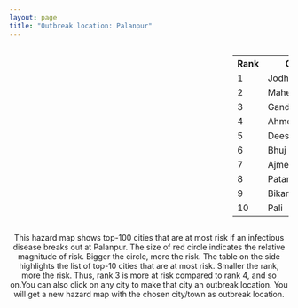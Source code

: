 ```yaml
---
layout: page
title: "Outbreak location: Palanpur"
---
```

<div style="width: 100%; overflow: auto;">
<div style="width: 75%; float: left;">
<div id="mapid">
<script src="https://buda-magenta.github.io/hazard_map/load_map.js"></script>

<script>
var marker_outbreak = L.marker([24.170979, 72.436638],{"autoPan": true}).addTo(map); marker_outbreak.bindTooltip("Palanpur").openTooltip();

var circle_1 = L.circle([26.296772, 73.035143], {"pane": "markerPane", "color": "red", "fill": true, "fillOpacity": 0.2, "fillRule": "evenodd", "lineCap": "round", "lineJoin": "round", "opacity": 1.0, "radius": 75101, "stroke": true, "weight": 3}).addTo(map);
circle_1.bindTooltip("Jodhpur<br>rank: 1<br>hazard index: 0.075101")
circle_1.bindPopup('<a href="https://buda-magenta.github.io/hazard_map/Jodhpur">Jodhpur</a>')

var circle_2 = L.circle([23.666667, 72.500000], {"pane": "markerPane", "color": "red", "fill": true, "fillOpacity": 0.2, "fillRule": "evenodd", "lineCap": "round", "lineJoin": "round", "opacity": 1.0, "radius": 68797, "stroke": true, "weight": 3}).addTo(map);
circle_2.bindTooltip("Mahesana<br>rank: 2<br>hazard index: 0.068798")
circle_2.bindPopup('<a href="https://buda-magenta.github.io/hazard_map/Mahesana">Mahesana</a>')

var circle_3 = L.circle([23.071874, 70.131715], {"pane": "markerPane", "color": "red", "fill": true, "fillOpacity": 0.2, "fillRule": "evenodd", "lineCap": "round", "lineJoin": "round", "opacity": 1.0, "radius": 62948, "stroke": true, "weight": 3}).addTo(map);
circle_3.bindTooltip("Gandhidham<br>rank: 3<br>hazard index: 0.062949")
circle_3.bindPopup('<a href="https://buda-magenta.github.io/hazard_map/Gandhidham">Gandhidham</a>')

var circle_4 = L.circle([23.021624, 72.579707], {"pane": "markerPane", "color": "red", "fill": true, "fillOpacity": 0.2, "fillRule": "evenodd", "lineCap": "round", "lineJoin": "round", "opacity": 1.0, "radius": 57706, "stroke": true, "weight": 3}).addTo(map);
circle_4.bindTooltip("Ahmedabad<br>rank: 4<br>hazard index: 0.057706")
circle_4.bindPopup('<a href="https://buda-magenta.github.io/hazard_map/Ahmedabad">Ahmedabad</a>')

var circle_5 = L.circle([24.268349, 72.204387], {"pane": "markerPane", "color": "red", "fill": true, "fillOpacity": 0.2, "fillRule": "evenodd", "lineCap": "round", "lineJoin": "round", "opacity": 1.0, "radius": 39462, "stroke": true, "weight": 3}).addTo(map);
circle_5.bindTooltip("Deesa<br>rank: 5<br>hazard index: 0.039463")
circle_5.bindPopup('<a href="https://buda-magenta.github.io/hazard_map/Deesa">Deesa</a>')

var circle_6 = L.circle([23.247245, 69.668339], {"pane": "markerPane", "color": "red", "fill": true, "fillOpacity": 0.2, "fillRule": "evenodd", "lineCap": "round", "lineJoin": "round", "opacity": 1.0, "radius": 16763, "stroke": true, "weight": 3}).addTo(map);
circle_6.bindTooltip("Bhuj<br>rank: 6<br>hazard index: 0.016763")
circle_6.bindPopup('<a href="https://buda-magenta.github.io/hazard_map/Bhuj">Bhuj</a>')

var circle_7 = L.circle([26.469100, 74.639000], {"pane": "markerPane", "color": "red", "fill": true, "fillOpacity": 0.2, "fillRule": "evenodd", "lineCap": "round", "lineJoin": "round", "opacity": 1.0, "radius": 12888, "stroke": true, "weight": 3}).addTo(map);
circle_7.bindTooltip("Ajmer<br>rank: 7<br>hazard index: 0.012889")
circle_7.bindPopup('<a href="https://buda-magenta.github.io/hazard_map/Ajmer">Ajmer</a>')

var circle_8 = L.circle([23.774057, 71.683735], {"pane": "markerPane", "color": "red", "fill": true, "fillOpacity": 0.2, "fillRule": "evenodd", "lineCap": "round", "lineJoin": "round", "opacity": 1.0, "radius": 11611, "stroke": true, "weight": 3}).addTo(map);
circle_8.bindTooltip("Patan<br>rank: 8<br>hazard index: 0.011612")
circle_8.bindPopup('<a href="https://buda-magenta.github.io/hazard_map/Patan">Patan</a>')

var circle_9 = L.circle([28.015929, 73.317137], {"pane": "markerPane", "color": "red", "fill": true, "fillOpacity": 0.2, "fillRule": "evenodd", "lineCap": "round", "lineJoin": "round", "opacity": 1.0, "radius": 6580, "stroke": true, "weight": 3}).addTo(map);
circle_9.bindTooltip("Bikaner<br>rank: 9<br>hazard index: 0.006580")
circle_9.bindPopup('<a href="https://buda-magenta.github.io/hazard_map/Bikaner">Bikaner</a>')

var circle_10 = L.circle([25.604091, 73.415609], {"pane": "markerPane", "color": "red", "fill": true, "fillOpacity": 0.2, "fillRule": "evenodd", "lineCap": "round", "lineJoin": "round", "opacity": 1.0, "radius": 4930, "stroke": true, "weight": 3}).addTo(map);
circle_10.bindTooltip("Pali<br>rank: 10<br>hazard index: 0.004930")
circle_10.bindPopup('<a href="https://buda-magenta.github.io/hazard_map/Pali">Pali</a>')

var circle_11 = L.circle([24.578721, 73.686257], {"pane": "markerPane", "color": "red", "fill": true, "fillOpacity": 0.2, "fillRule": "evenodd", "lineCap": "round", "lineJoin": "round", "opacity": 1.0, "radius": 3779, "stroke": true, "weight": 3}).addTo(map);
circle_11.bindTooltip("Udaipur<br>rank: 11<br>hazard index: 0.003779")
circle_11.bindPopup('<a href="https://buda-magenta.github.io/hazard_map/Udaipur">Udaipur</a>')

var circle_12 = L.circle([26.099214, 74.312704], {"pane": "markerPane", "color": "red", "fill": true, "fillOpacity": 0.2, "fillRule": "evenodd", "lineCap": "round", "lineJoin": "round", "opacity": 1.0, "radius": 3454, "stroke": true, "weight": 3}).addTo(map);
circle_12.bindTooltip("Beawar<br>rank: 12<br>hazard index: 0.003455")
circle_12.bindPopup('<a href="https://buda-magenta.github.io/hazard_map/Beawar">Beawar</a>')

var circle_13 = L.circle([26.915458, 75.818982], {"pane": "markerPane", "color": "red", "fill": true, "fillOpacity": 0.2, "fillRule": "evenodd", "lineCap": "round", "lineJoin": "round", "opacity": 1.0, "radius": 3255, "stroke": true, "weight": 3}).addTo(map);
circle_13.bindTooltip("Jaipur<br>rank: 13<br>hazard index: 0.003256")
circle_13.bindPopup('<a href="https://buda-magenta.github.io/hazard_map/Jaipur">Jaipur</a>')

var circle_14 = L.circle([28.651718, 77.221939], {"pane": "markerPane", "color": "red", "fill": true, "fillOpacity": 0.2, "fillRule": "evenodd", "lineCap": "round", "lineJoin": "round", "opacity": 1.0, "radius": 3069, "stroke": true, "weight": 3}).addTo(map);
circle_14.bindTooltip("Delhi<br>rank: 14<br>hazard index: 0.003070")
circle_14.bindPopup('<a href="https://buda-magenta.github.io/hazard_map/Delhi">Delhi</a>')

var circle_15 = L.circle([22.305199, 70.802833], {"pane": "markerPane", "color": "red", "fill": true, "fillOpacity": 0.2, "fillRule": "evenodd", "lineCap": "round", "lineJoin": "round", "opacity": 1.0, "radius": 3003, "stroke": true, "weight": 3}).addTo(map);
circle_15.bindTooltip("Rajkot<br>rank: 15<br>hazard index: 0.003004")
circle_15.bindPopup('<a href="https://buda-magenta.github.io/hazard_map/Rajkot">Rajkot</a>')

var circle_16 = L.circle([19.075990, 72.877393], {"pane": "markerPane", "color": "red", "fill": true, "fillOpacity": 0.2, "fillRule": "evenodd", "lineCap": "round", "lineJoin": "round", "opacity": 1.0, "radius": 2381, "stroke": true, "weight": 3}).addTo(map);
circle_16.bindTooltip("Mumbai<br>rank: 16<br>hazard index: 0.002382")
circle_16.bindPopup('<a href="https://buda-magenta.github.io/hazard_map/Mumbai">Mumbai</a>')

var circle_17 = L.circle([22.297314, 73.194257], {"pane": "markerPane", "color": "red", "fill": true, "fillOpacity": 0.2, "fillRule": "evenodd", "lineCap": "round", "lineJoin": "round", "opacity": 1.0, "radius": 2296, "stroke": true, "weight": 3}).addTo(map);
circle_17.bindTooltip("Vadodara<br>rank: 17<br>hazard index: 0.002297")
circle_17.bindPopup('<a href="https://buda-magenta.github.io/hazard_map/Vadodara">Vadodara</a>')

var circle_18 = L.circle([22.689507, 72.871520], {"pane": "markerPane", "color": "red", "fill": true, "fillOpacity": 0.2, "fillRule": "evenodd", "lineCap": "round", "lineJoin": "round", "opacity": 1.0, "radius": 1836, "stroke": true, "weight": 3}).addTo(map);
circle_18.bindTooltip("Nadiad<br>rank: 18<br>hazard index: 0.001837")
circle_18.bindPopup('<a href="https://buda-magenta.github.io/hazard_map/Nadiad">Nadiad</a>')

var circle_19 = L.circle([23.223288, 72.649227], {"pane": "markerPane", "color": "red", "fill": true, "fillOpacity": 0.2, "fillRule": "evenodd", "lineCap": "round", "lineJoin": "round", "opacity": 1.0, "radius": 1782, "stroke": true, "weight": 3}).addTo(map);
circle_19.bindTooltip("Gandhinagar<br>rank: 19<br>hazard index: 0.001783")
circle_19.bindPopup('<a href="https://buda-magenta.github.io/hazard_map/Gandhinagar">Gandhinagar</a>')

var circle_20 = L.circle([22.558499, 72.962563], {"pane": "markerPane", "color": "red", "fill": true, "fillOpacity": 0.2, "fillRule": "evenodd", "lineCap": "round", "lineJoin": "round", "opacity": 1.0, "radius": 1663, "stroke": true, "weight": 3}).addTo(map);
circle_20.bindTooltip("Anand<br>rank: 20<br>hazard index: 0.001663")
circle_20.bindPopup('<a href="https://buda-magenta.github.io/hazard_map/Anand">Anand</a>')

var circle_21 = L.circle([22.750000, 71.666667], {"pane": "markerPane", "color": "red", "fill": true, "fillOpacity": 0.2, "fillRule": "evenodd", "lineCap": "round", "lineJoin": "round", "opacity": 1.0, "radius": 1621, "stroke": true, "weight": 3}).addTo(map);
circle_21.bindTooltip("Surendranagar<br>rank: 21<br>hazard index: 0.001621")
circle_21.bindPopup('<a href="https://buda-magenta.github.io/hazard_map/Surendranagar">Surendranagar</a>')

var circle_22 = L.circle([22.473242, 70.055210], {"pane": "markerPane", "color": "red", "fill": true, "fillOpacity": 0.2, "fillRule": "evenodd", "lineCap": "round", "lineJoin": "round", "opacity": 1.0, "radius": 1235, "stroke": true, "weight": 3}).addTo(map);
circle_22.bindTooltip("Jamnagar<br>rank: 22<br>hazard index: 0.001235")
circle_22.bindPopup('<a href="https://buda-magenta.github.io/hazard_map/Jamnagar">Jamnagar</a>')

var circle_23 = L.circle([22.778500, 73.624516], {"pane": "markerPane", "color": "red", "fill": true, "fillOpacity": 0.2, "fillRule": "evenodd", "lineCap": "round", "lineJoin": "round", "opacity": 1.0, "radius": 1197, "stroke": true, "weight": 3}).addTo(map);
circle_23.bindTooltip("Godhra<br>rank: 23<br>hazard index: 0.001197")
circle_23.bindPopup('<a href="https://buda-magenta.github.io/hazard_map/Godhra">Godhra</a>')

var circle_24 = L.circle([21.170200, 72.831100], {"pane": "markerPane", "color": "red", "fill": true, "fillOpacity": 0.2, "fillRule": "evenodd", "lineCap": "round", "lineJoin": "round", "opacity": 1.0, "radius": 1138, "stroke": true, "weight": 3}).addTo(map);
circle_24.bindTooltip("Surat<br>rank: 24<br>hazard index: 0.001139")
circle_24.bindPopup('<a href="https://buda-magenta.github.io/hazard_map/Surat">Surat</a>')

var circle_25 = L.circle([21.517410, 70.464275], {"pane": "markerPane", "color": "red", "fill": true, "fillOpacity": 0.2, "fillRule": "evenodd", "lineCap": "round", "lineJoin": "round", "opacity": 1.0, "radius": 747, "stroke": true, "weight": 3}).addTo(map);
circle_25.bindTooltip("Junagadh<br>rank: 25<br>hazard index: 0.000747")
circle_25.bindPopup('<a href="https://buda-magenta.github.io/hazard_map/Junagadh">Junagadh</a>')

var circle_26 = L.circle([29.168807, 75.746110], {"pane": "markerPane", "color": "red", "fill": true, "fillOpacity": 0.2, "fillRule": "evenodd", "lineCap": "round", "lineJoin": "round", "opacity": 1.0, "radius": 697, "stroke": true, "weight": 3}).addTo(map);
circle_26.bindTooltip("Hisar<br>rank: 26<br>hazard index: 0.000697")
circle_26.bindPopup('<a href="https://buda-magenta.github.io/hazard_map/Hisar">Hisar</a>')

var circle_27 = L.circle([21.771884, 72.141645], {"pane": "markerPane", "color": "red", "fill": true, "fillOpacity": 0.2, "fillRule": "evenodd", "lineCap": "round", "lineJoin": "round", "opacity": 1.0, "radius": 614, "stroke": true, "weight": 3}).addTo(map);
circle_27.bindTooltip("Bhavnagar<br>rank: 27<br>hazard index: 0.000614")
circle_27.bindPopup('<a href="https://buda-magenta.github.io/hazard_map/Bhavnagar">Bhavnagar</a>')

var circle_28 = L.circle([22.720362, 75.868200], {"pane": "markerPane", "color": "red", "fill": true, "fillOpacity": 0.2, "fillRule": "evenodd", "lineCap": "round", "lineJoin": "round", "opacity": 1.0, "radius": 578, "stroke": true, "weight": 3}).addTo(map);
circle_28.bindTooltip("Indore<br>rank: 28<br>hazard index: 0.000579")
circle_28.bindPopup('<a href="https://buda-magenta.github.io/hazard_map/Indore">Indore</a>')

var circle_29 = L.circle([28.206144, 74.691907], {"pane": "markerPane", "color": "red", "fill": true, "fillOpacity": 0.2, "fillRule": "evenodd", "lineCap": "round", "lineJoin": "round", "opacity": 1.0, "radius": 556, "stroke": true, "weight": 3}).addTo(map);
circle_29.bindTooltip("Churu<br>rank: 29<br>hazard index: 0.000556")
circle_29.bindPopup('<a href="https://buda-magenta.github.io/hazard_map/Churu">Churu</a>')

var circle_30 = L.circle([30.179115, 75.047102], {"pane": "markerPane", "color": "red", "fill": true, "fillOpacity": 0.2, "fillRule": "evenodd", "lineCap": "round", "lineJoin": "round", "opacity": 1.0, "radius": 539, "stroke": true, "weight": 3}).addTo(map);
circle_30.bindTooltip("Bathinda<br>rank: 30<br>hazard index: 0.000539")
circle_30.bindPopup('<a href="https://buda-magenta.github.io/hazard_map/Bathinda">Bathinda</a>')

var circle_31 = L.circle([12.979120, 77.591300], {"pane": "markerPane", "color": "red", "fill": true, "fillOpacity": 0.2, "fillRule": "evenodd", "lineCap": "round", "lineJoin": "round", "opacity": 1.0, "radius": 469, "stroke": true, "weight": 3}).addTo(map);
circle_31.bindTooltip("Bangalore<br>rank: 31<br>hazard index: 0.000470")
circle_31.bindPopup('<a href="https://buda-magenta.github.io/hazard_map/Bangalore">Bangalore</a>')

var circle_32 = L.circle([27.701115, 74.464936], {"pane": "markerPane", "color": "red", "fill": true, "fillOpacity": 0.2, "fillRule": "evenodd", "lineCap": "round", "lineJoin": "round", "opacity": 1.0, "radius": 458, "stroke": true, "weight": 3}).addTo(map);
circle_32.bindTooltip("Sujangarh<br>rank: 32<br>hazard index: 0.000459")
circle_32.bindPopup('<a href="https://buda-magenta.github.io/hazard_map/Sujangarh">Sujangarh</a>')

var circle_33 = L.circle([27.060786, 74.176675], {"pane": "markerPane", "color": "red", "fill": true, "fillOpacity": 0.2, "fillRule": "evenodd", "lineCap": "round", "lineJoin": "round", "opacity": 1.0, "radius": 455, "stroke": true, "weight": 3}).addTo(map);
circle_33.bindTooltip("Nagaur<br>rank: 33<br>hazard index: 0.000456")
circle_33.bindPopup('<a href="https://buda-magenta.github.io/hazard_map/Nagaur">Nagaur</a>')

var circle_34 = L.circle([31.292011, 75.568058], {"pane": "markerPane", "color": "red", "fill": true, "fillOpacity": 0.2, "fillRule": "evenodd", "lineCap": "round", "lineJoin": "round", "opacity": 1.0, "radius": 437, "stroke": true, "weight": 3}).addTo(map);
circle_34.bindTooltip("Jalandhar<br>rank: 34<br>hazard index: 0.000437")
circle_34.bindPopup('<a href="https://buda-magenta.github.io/hazard_map/Jalandhar">Jalandhar</a>')

var circle_35 = L.circle([25.488773, 74.699613], {"pane": "markerPane", "color": "red", "fill": true, "fillOpacity": 0.2, "fillRule": "evenodd", "lineCap": "round", "lineJoin": "round", "opacity": 1.0, "radius": 431, "stroke": true, "weight": 3}).addTo(map);
circle_35.bindTooltip("Bhilwara<br>rank: 35<br>hazard index: 0.000432")
circle_35.bindPopup('<a href="https://buda-magenta.github.io/hazard_map/Bhilwara">Bhilwara</a>')

var circle_36 = L.circle([22.610318, 73.461706], {"pane": "markerPane", "color": "red", "fill": true, "fillOpacity": 0.2, "fillRule": "evenodd", "lineCap": "round", "lineJoin": "round", "opacity": 1.0, "radius": 375, "stroke": true, "weight": 3}).addTo(map);
circle_36.bindTooltip("Kalol<br>rank: 36<br>hazard index: 0.000375")
circle_36.bindPopup('<a href="https://buda-magenta.github.io/hazard_map/Kalol">Kalol</a>')

var circle_37 = L.circle([28.195647, 76.616518], {"pane": "markerPane", "color": "red", "fill": true, "fillOpacity": 0.2, "fillRule": "evenodd", "lineCap": "round", "lineJoin": "round", "opacity": 1.0, "radius": 350, "stroke": true, "weight": 3}).addTo(map);
circle_37.bindTooltip("Rewari<br>rank: 37<br>hazard index: 0.000351")
circle_37.bindPopup('<a href="https://buda-magenta.github.io/hazard_map/Rewari">Rewari</a>')

var circle_38 = L.circle([26.460914, 80.321759], {"pane": "markerPane", "color": "red", "fill": true, "fillOpacity": 0.2, "fillRule": "evenodd", "lineCap": "round", "lineJoin": "round", "opacity": 1.0, "radius": 321, "stroke": true, "weight": 3}).addTo(map);
circle_38.bindTooltip("Kanpur<br>rank: 38<br>hazard index: 0.000321")
circle_38.bindPopup('<a href="https://buda-magenta.github.io/hazard_map/Kanpur">Kanpur</a>')

var circle_39 = L.circle([21.640900, 69.611000], {"pane": "markerPane", "color": "red", "fill": true, "fillOpacity": 0.2, "fillRule": "evenodd", "lineCap": "round", "lineJoin": "round", "opacity": 1.0, "radius": 319, "stroke": true, "weight": 3}).addTo(map);
circle_39.bindTooltip("Porbandar<br>rank: 39<br>hazard index: 0.000320")
circle_39.bindPopup('<a href="https://buda-magenta.github.io/hazard_map/Porbandar">Porbandar</a>')

var circle_40 = L.circle([23.258486, 77.401989], {"pane": "markerPane", "color": "red", "fill": true, "fillOpacity": 0.2, "fillRule": "evenodd", "lineCap": "round", "lineJoin": "round", "opacity": 1.0, "radius": 295, "stroke": true, "weight": 3}).addTo(map);
circle_40.bindTooltip("Bhopal<br>rank: 40<br>hazard index: 0.000296")
circle_40.bindPopup('<a href="https://buda-magenta.github.io/hazard_map/Bhopal">Bhopal</a>')

var circle_41 = L.circle([29.367200, 74.298364], {"pane": "markerPane", "color": "red", "fill": true, "fillOpacity": 0.2, "fillRule": "evenodd", "lineCap": "round", "lineJoin": "round", "opacity": 1.0, "radius": 293, "stroke": true, "weight": 3}).addTo(map);
circle_41.bindTooltip("Hanumangarh<br>rank: 41<br>hazard index: 0.000293")
circle_41.bindPopup('<a href="https://buda-magenta.github.io/hazard_map/Hanumangarh">Hanumangarh</a>')

var circle_42 = L.circle([18.521428, 73.854454], {"pane": "markerPane", "color": "red", "fill": true, "fillOpacity": 0.2, "fillRule": "evenodd", "lineCap": "round", "lineJoin": "round", "opacity": 1.0, "radius": 289, "stroke": true, "weight": 3}).addTo(map);
circle_42.bindTooltip("Pune<br>rank: 42<br>hazard index: 0.000289")
circle_42.bindPopup('<a href="https://buda-magenta.github.io/hazard_map/Pune">Pune</a>')

var circle_43 = L.circle([30.733442, 76.779714], {"pane": "markerPane", "color": "red", "fill": true, "fillOpacity": 0.2, "fillRule": "evenodd", "lineCap": "round", "lineJoin": "round", "opacity": 1.0, "radius": 283, "stroke": true, "weight": 3}).addTo(map);
circle_43.bindTooltip("Chandigarh<br>rank: 43<br>hazard index: 0.000283")
circle_43.bindPopup('<a href="https://buda-magenta.github.io/hazard_map/Chandigarh">Chandigarh</a>')

var circle_44 = L.circle([17.388786, 78.461065], {"pane": "markerPane", "color": "red", "fill": true, "fillOpacity": 0.2, "fillRule": "evenodd", "lineCap": "round", "lineJoin": "round", "opacity": 1.0, "radius": 269, "stroke": true, "weight": 3}).addTo(map);
circle_44.bindTooltip("Hyderabad<br>rank: 44<br>hazard index: 0.000269")
circle_44.bindPopup('<a href="https://buda-magenta.github.io/hazard_map/Hyderabad">Hyderabad</a>')

var circle_45 = L.circle([22.541418, 88.357691], {"pane": "markerPane", "color": "red", "fill": true, "fillOpacity": 0.2, "fillRule": "evenodd", "lineCap": "round", "lineJoin": "round", "opacity": 1.0, "radius": 264, "stroke": true, "weight": 3}).addTo(map);
circle_45.bindTooltip("Kolkata<br>rank: 45<br>hazard index: 0.000265")
circle_45.bindPopup('<a href="https://buda-magenta.github.io/hazard_map/Kolkata">Kolkata</a>')

var circle_46 = L.circle([13.083694, 80.270186], {"pane": "markerPane", "color": "red", "fill": true, "fillOpacity": 0.2, "fillRule": "evenodd", "lineCap": "round", "lineJoin": "round", "opacity": 1.0, "radius": 262, "stroke": true, "weight": 3}).addTo(map);
circle_46.bindTooltip("Chennai<br>rank: 46<br>hazard index: 0.000262")
circle_46.bindPopup('<a href="https://buda-magenta.github.io/hazard_map/Chennai">Chennai</a>')

var circle_47 = L.circle([32.718561, 74.858092], {"pane": "markerPane", "color": "red", "fill": true, "fillOpacity": 0.2, "fillRule": "evenodd", "lineCap": "round", "lineJoin": "round", "opacity": 1.0, "radius": 255, "stroke": true, "weight": 3}).addTo(map);
circle_47.bindTooltip("Jammu<br>rank: 47<br>hazard index: 0.000255")
circle_47.bindPopup('<a href="https://buda-magenta.github.io/hazard_map/Jammu">Jammu</a>')

var circle_48 = L.circle([25.196826, 76.000893], {"pane": "markerPane", "color": "red", "fill": true, "fillOpacity": 0.2, "fillRule": "evenodd", "lineCap": "round", "lineJoin": "round", "opacity": 1.0, "radius": 253, "stroke": true, "weight": 3}).addTo(map);
circle_48.bindTooltip("Kota<br>rank: 48<br>hazard index: 0.000254")
circle_48.bindPopup('<a href="https://buda-magenta.github.io/hazard_map/Kota">Kota</a>')

var circle_49 = L.circle([31.634308, 74.873679], {"pane": "markerPane", "color": "red", "fill": true, "fillOpacity": 0.2, "fillRule": "evenodd", "lineCap": "round", "lineJoin": "round", "opacity": 1.0, "radius": 220, "stroke": true, "weight": 3}).addTo(map);
circle_49.bindTooltip("Amritsar<br>rank: 49<br>hazard index: 0.000220")
circle_49.bindPopup('<a href="https://buda-magenta.github.io/hazard_map/Amritsar">Amritsar</a>')

var circle_50 = L.circle([27.175255, 78.009816], {"pane": "markerPane", "color": "red", "fill": true, "fillOpacity": 0.2, "fillRule": "evenodd", "lineCap": "round", "lineJoin": "round", "opacity": 1.0, "radius": 214, "stroke": true, "weight": 3}).addTo(map);
circle_50.bindTooltip("Agra<br>rank: 50<br>hazard index: 0.000215")
circle_50.bindPopup('<a href="https://buda-magenta.github.io/hazard_map/Agra">Agra</a>')

var circle_51 = L.circle([22.910184, 69.899418], {"pane": "markerPane", "color": "red", "fill": true, "fillOpacity": 0.2, "fillRule": "evenodd", "lineCap": "round", "lineJoin": "round", "opacity": 1.0, "radius": 204, "stroke": true, "weight": 3}).addTo(map);
circle_51.bindTooltip("Bhadreshwar<br>rank: 51<br>hazard index: 0.000204")
circle_51.bindPopup('<a href="https://buda-magenta.github.io/hazard_map/Bhadreshwar">Bhadreshwar</a>')

var circle_52 = L.circle([26.838100, 80.934600], {"pane": "markerPane", "color": "red", "fill": true, "fillOpacity": 0.2, "fillRule": "evenodd", "lineCap": "round", "lineJoin": "round", "opacity": 1.0, "radius": 197, "stroke": true, "weight": 3}).addTo(map);
circle_52.bindTooltip("Lucknow<br>rank: 52<br>hazard index: 0.000197")
circle_52.bindPopup('<a href="https://buda-magenta.github.io/hazard_map/Lucknow">Lucknow</a>')

var circle_53 = L.circle([21.764059, 70.616660], {"pane": "markerPane", "color": "red", "fill": true, "fillOpacity": 0.2, "fillRule": "evenodd", "lineCap": "round", "lineJoin": "round", "opacity": 1.0, "radius": 187, "stroke": true, "weight": 3}).addTo(map);
circle_53.bindTooltip("Jetpur Navagadh<br>rank: 53<br>hazard index: 0.000187")
circle_53.bindPopup('<a href="https://buda-magenta.github.io/hazard_map/Jetpur_Navagadh">Jetpur Navagadh</a>')

var circle_54 = L.circle([28.428262, 77.002700], {"pane": "markerPane", "color": "red", "fill": true, "fillOpacity": 0.2, "fillRule": "evenodd", "lineCap": "round", "lineJoin": "round", "opacity": 1.0, "radius": 185, "stroke": true, "weight": 3}).addTo(map);
circle_54.bindTooltip("Gurgaon<br>rank: 54<br>hazard index: 0.000185")
circle_54.bindPopup('<a href="https://buda-magenta.github.io/hazard_map/Gurgaon">Gurgaon</a>')

var circle_55 = L.circle([26.588559, 74.861097], {"pane": "markerPane", "color": "red", "fill": true, "fillOpacity": 0.2, "fillRule": "evenodd", "lineCap": "round", "lineJoin": "round", "opacity": 1.0, "radius": 182, "stroke": true, "weight": 3}).addTo(map);
circle_55.bindTooltip("Kishangarh<br>rank: 55<br>hazard index: 0.000183")
circle_55.bindPopup('<a href="https://buda-magenta.github.io/hazard_map/Kishangarh">Kishangarh</a>')

var circle_56 = L.circle([22.168600, 71.668500], {"pane": "markerPane", "color": "red", "fill": true, "fillOpacity": 0.2, "fillRule": "evenodd", "lineCap": "round", "lineJoin": "round", "opacity": 1.0, "radius": 179, "stroke": true, "weight": 3}).addTo(map);
circle_56.bindTooltip("Botad<br>rank: 56<br>hazard index: 0.000179")
circle_56.bindPopup('<a href="https://buda-magenta.github.io/hazard_map/Botad">Botad</a>')

var circle_57 = L.circle([21.972182, 70.795524], {"pane": "markerPane", "color": "red", "fill": true, "fillOpacity": 0.2, "fillRule": "evenodd", "lineCap": "round", "lineJoin": "round", "opacity": 1.0, "radius": 176, "stroke": true, "weight": 3}).addTo(map);
circle_57.bindTooltip("Gondal<br>rank: 57<br>hazard index: 0.000177")
circle_57.bindPopup('<a href="https://buda-magenta.github.io/hazard_map/Gondal">Gondal</a>')

var circle_58 = L.circle([21.750000, 73.000000], {"pane": "markerPane", "color": "red", "fill": true, "fillOpacity": 0.2, "fillRule": "evenodd", "lineCap": "round", "lineJoin": "round", "opacity": 1.0, "radius": 175, "stroke": true, "weight": 3}).addTo(map);
circle_58.bindTooltip("Bharuch<br>rank: 58<br>hazard index: 0.000176")
circle_58.bindPopup('<a href="https://buda-magenta.github.io/hazard_map/Bharuch">Bharuch</a>')

var circle_59 = L.circle([24.500000, 74.500000], {"pane": "markerPane", "color": "red", "fill": true, "fillOpacity": 0.2, "fillRule": "evenodd", "lineCap": "round", "lineJoin": "round", "opacity": 1.0, "radius": 168, "stroke": true, "weight": 3}).addTo(map);
circle_59.bindTooltip("Chittaurgarh<br>rank: 59<br>hazard index: 0.000169")
circle_59.bindPopup('<a href="https://buda-magenta.github.io/hazard_map/Chittaurgarh">Chittaurgarh</a>')

var circle_60 = L.circle([15.398403, 73.812918], {"pane": "markerPane", "color": "red", "fill": true, "fillOpacity": 0.2, "fillRule": "evenodd", "lineCap": "round", "lineJoin": "round", "opacity": 1.0, "radius": 143, "stroke": true, "weight": 3}).addTo(map);
circle_60.bindTooltip("Vasco Da Gama<br>rank: 60<br>hazard index: 0.000144")
circle_60.bindPopup('<a href="https://buda-magenta.github.io/hazard_map/Vasco_Da_Gama">Vasco Da Gama</a>')

var circle_61 = L.circle([19.194329, 72.970178], {"pane": "markerPane", "color": "red", "fill": true, "fillOpacity": 0.2, "fillRule": "evenodd", "lineCap": "round", "lineJoin": "round", "opacity": 1.0, "radius": 133, "stroke": true, "weight": 3}).addTo(map);
circle_61.bindTooltip("Thane<br>rank: 61<br>hazard index: 0.000133")
circle_61.bindPopup('<a href="https://buda-magenta.github.io/hazard_map/Thane">Thane</a>')

var circle_62 = L.circle([20.905700, 70.378100], {"pane": "markerPane", "color": "red", "fill": true, "fillOpacity": 0.2, "fillRule": "evenodd", "lineCap": "round", "lineJoin": "round", "opacity": 1.0, "radius": 122, "stroke": true, "weight": 3}).addTo(map);
circle_62.bindTooltip("Veraval<br>rank: 62<br>hazard index: 0.000122")
circle_62.bindPopup('<a href="https://buda-magenta.github.io/hazard_map/Veraval">Veraval</a>')

var circle_63 = L.circle([30.209087, 76.339872], {"pane": "markerPane", "color": "red", "fill": true, "fillOpacity": 0.2, "fillRule": "evenodd", "lineCap": "round", "lineJoin": "round", "opacity": 1.0, "radius": 119, "stroke": true, "weight": 3}).addTo(map);
circle_63.bindTooltip("Patiala<br>rank: 63<br>hazard index: 0.000119")
circle_63.bindPopup('<a href="https://buda-magenta.github.io/hazard_map/Patiala">Patiala</a>')

var circle_64 = L.circle([21.149813, 79.082056], {"pane": "markerPane", "color": "red", "fill": true, "fillOpacity": 0.2, "fillRule": "evenodd", "lineCap": "round", "lineJoin": "round", "opacity": 1.0, "radius": 98, "stroke": true, "weight": 3}).addTo(map);
circle_64.bindTooltip("Nagpur<br>rank: 64<br>hazard index: 0.000099")
circle_64.bindPopup('<a href="https://buda-magenta.github.io/hazard_map/Nagpur">Nagpur</a>')

var circle_65 = L.circle([23.493079, 74.348402], {"pane": "markerPane", "color": "red", "fill": true, "fillOpacity": 0.2, "fillRule": "evenodd", "lineCap": "round", "lineJoin": "round", "opacity": 1.0, "radius": 91, "stroke": true, "weight": 3}).addTo(map);
circle_65.bindTooltip("Banswara<br>rank: 65<br>hazard index: 0.000092")
circle_65.bindPopup('<a href="https://buda-magenta.github.io/hazard_map/Banswara">Banswara</a>')

var circle_66 = L.circle([30.145054, 74.195660], {"pane": "markerPane", "color": "red", "fill": true, "fillOpacity": 0.2, "fillRule": "evenodd", "lineCap": "round", "lineJoin": "round", "opacity": 1.0, "radius": 89, "stroke": true, "weight": 3}).addTo(map);
circle_66.bindTooltip("Abohar<br>rank: 66<br>hazard index: 0.000089")
circle_66.bindPopup('<a href="https://buda-magenta.github.io/hazard_map/Abohar">Abohar</a>')

var circle_67 = L.circle([19.439885, 72.880383], {"pane": "markerPane", "color": "red", "fill": true, "fillOpacity": 0.2, "fillRule": "evenodd", "lineCap": "round", "lineJoin": "round", "opacity": 1.0, "radius": 88, "stroke": true, "weight": 3}).addTo(map);
circle_67.bindTooltip("Vasai<br>rank: 67<br>hazard index: 0.000088")
circle_67.bindPopup('<a href="https://buda-magenta.github.io/hazard_map/Vasai">Vasai</a>')

var circle_68 = L.circle([25.335649, 83.007629], {"pane": "markerPane", "color": "red", "fill": true, "fillOpacity": 0.2, "fillRule": "evenodd", "lineCap": "round", "lineJoin": "round", "opacity": 1.0, "radius": 84, "stroke": true, "weight": 3}).addTo(map);
circle_68.bindTooltip("Varanasi<br>rank: 68<br>hazard index: 0.000084")
circle_68.bindPopup('<a href="https://buda-magenta.github.io/hazard_map/Varanasi">Varanasi</a>')

var circle_69 = L.circle([25.531031, 78.652689], {"pane": "markerPane", "color": "red", "fill": true, "fillOpacity": 0.2, "fillRule": "evenodd", "lineCap": "round", "lineJoin": "round", "opacity": 1.0, "radius": 81, "stroke": true, "weight": 3}).addTo(map);
circle_69.bindTooltip("Jhansi<br>rank: 69<br>hazard index: 0.000081")
circle_69.bindPopup('<a href="https://buda-magenta.github.io/hazard_map/Jhansi">Jhansi</a>')

var circle_70 = L.circle([27.662826, 75.027926], {"pane": "markerPane", "color": "red", "fill": true, "fillOpacity": 0.2, "fillRule": "evenodd", "lineCap": "round", "lineJoin": "round", "opacity": 1.0, "radius": 75, "stroke": true, "weight": 3}).addTo(map);
circle_70.bindTooltip("Sikar<br>rank: 70<br>hazard index: 0.000075")
circle_70.bindPopup('<a href="https://buda-magenta.github.io/hazard_map/Sikar">Sikar</a>')

var circle_71 = L.circle([23.480592, 74.917790], {"pane": "markerPane", "color": "red", "fill": true, "fillOpacity": 0.2, "fillRule": "evenodd", "lineCap": "round", "lineJoin": "round", "opacity": 1.0, "radius": 73, "stroke": true, "weight": 3}).addTo(map);
circle_71.bindTooltip("Ratlam<br>rank: 71<br>hazard index: 0.000074")
circle_71.bindPopup('<a href="https://buda-magenta.github.io/hazard_map/Ratlam">Ratlam</a>')

var circle_72 = L.circle([24.265131, 75.387182], {"pane": "markerPane", "color": "red", "fill": true, "fillOpacity": 0.2, "fillRule": "evenodd", "lineCap": "round", "lineJoin": "round", "opacity": 1.0, "radius": 68, "stroke": true, "weight": 3}).addTo(map);
circle_72.bindTooltip("Mandsaur<br>rank: 72<br>hazard index: 0.000068")
circle_72.bindPopup('<a href="https://buda-magenta.github.io/hazard_map/Mandsaur">Mandsaur</a>')

var circle_73 = L.circle([24.462465, 74.850114], {"pane": "markerPane", "color": "red", "fill": true, "fillOpacity": 0.2, "fillRule": "evenodd", "lineCap": "round", "lineJoin": "round", "opacity": 1.0, "radius": 67, "stroke": true, "weight": 3}).addTo(map);
circle_73.bindTooltip("Nimach<br>rank: 73<br>hazard index: 0.000068")
circle_73.bindPopup('<a href="https://buda-magenta.github.io/hazard_map/Nimach">Nimach</a>')

var circle_74 = L.circle([9.931308, 76.267414], {"pane": "markerPane", "color": "red", "fill": true, "fillOpacity": 0.2, "fillRule": "evenodd", "lineCap": "round", "lineJoin": "round", "opacity": 1.0, "radius": 67, "stroke": true, "weight": 3}).addTo(map);
circle_74.bindTooltip("Kochi<br>rank: 74<br>hazard index: 0.000067")
circle_74.bindPopup('<a href="https://buda-magenta.github.io/hazard_map/Kochi">Kochi</a>')

var circle_75 = L.circle([30.909016, 75.851601], {"pane": "markerPane", "color": "red", "fill": true, "fillOpacity": 0.2, "fillRule": "evenodd", "lineCap": "round", "lineJoin": "round", "opacity": 1.0, "radius": 62, "stroke": true, "weight": 3}).addTo(map);
circle_75.bindTooltip("Ludhiana<br>rank: 75<br>hazard index: 0.000063")
circle_75.bindPopup('<a href="https://buda-magenta.github.io/hazard_map/Ludhiana">Ludhiana</a>')

var circle_76 = L.circle([26.203725, 78.157363], {"pane": "markerPane", "color": "red", "fill": true, "fillOpacity": 0.2, "fillRule": "evenodd", "lineCap": "round", "lineJoin": "round", "opacity": 1.0, "radius": 58, "stroke": true, "weight": 3}).addTo(map);
circle_76.bindTooltip("Gwalior<br>rank: 76<br>hazard index: 0.000058")
circle_76.bindPopup('<a href="https://buda-magenta.github.io/hazard_map/Gwalior">Gwalior</a>')

var circle_77 = L.circle([25.438130, 81.833800], {"pane": "markerPane", "color": "red", "fill": true, "fillOpacity": 0.2, "fillRule": "evenodd", "lineCap": "round", "lineJoin": "round", "opacity": 1.0, "radius": 57, "stroke": true, "weight": 3}).addTo(map);
circle_77.bindTooltip("Allahabad<br>rank: 77<br>hazard index: 0.000057")
circle_77.bindPopup('<a href="https://buda-magenta.github.io/hazard_map/Allahabad">Allahabad</a>')

var circle_78 = L.circle([23.174597, 75.785142], {"pane": "markerPane", "color": "red", "fill": true, "fillOpacity": 0.2, "fillRule": "evenodd", "lineCap": "round", "lineJoin": "round", "opacity": 1.0, "radius": 55, "stroke": true, "weight": 3}).addTo(map);
circle_78.bindTooltip("Ujjain<br>rank: 78<br>hazard index: 0.000056")
circle_78.bindPopup('<a href="https://buda-magenta.github.io/hazard_map/Ujjain">Ujjain</a>')

var circle_79 = L.circle([32.301710, 75.658642], {"pane": "markerPane", "color": "red", "fill": true, "fillOpacity": 0.2, "fillRule": "evenodd", "lineCap": "round", "lineJoin": "round", "opacity": 1.0, "radius": 54, "stroke": true, "weight": 3}).addTo(map);
circle_79.bindTooltip("Pathankot<br>rank: 79<br>hazard index: 0.000055")
circle_79.bindPopup('<a href="https://buda-magenta.github.io/hazard_map/Pathankot">Pathankot</a>')

var circle_80 = L.circle([30.885100, 74.660141], {"pane": "markerPane", "color": "red", "fill": true, "fillOpacity": 0.2, "fillRule": "evenodd", "lineCap": "round", "lineJoin": "round", "opacity": 1.0, "radius": 51, "stroke": true, "weight": 3}).addTo(map);
circle_80.bindTooltip("Firozpur<br>rank: 80<br>hazard index: 0.000052")
circle_80.bindPopup('<a href="https://buda-magenta.github.io/hazard_map/Firozpur">Firozpur</a>')

var circle_81 = L.circle([23.160894, 79.949770], {"pane": "markerPane", "color": "red", "fill": true, "fillOpacity": 0.2, "fillRule": "evenodd", "lineCap": "round", "lineJoin": "round", "opacity": 1.0, "radius": 49, "stroke": true, "weight": 3}).addTo(map);
circle_81.bindTooltip("Jabalpur<br>rank: 81<br>hazard index: 0.000050")
circle_81.bindPopup('<a href="https://buda-magenta.github.io/hazard_map/Jabalpur">Jabalpur</a>')

var circle_82 = L.circle([27.639077, 76.614452], {"pane": "markerPane", "color": "red", "fill": true, "fillOpacity": 0.2, "fillRule": "evenodd", "lineCap": "round", "lineJoin": "round", "opacity": 1.0, "radius": 48, "stroke": true, "weight": 3}).addTo(map);
circle_82.bindTooltip("Alwar<br>rank: 82<br>hazard index: 0.000049")
circle_82.bindPopup('<a href="https://buda-magenta.github.io/hazard_map/Alwar">Alwar</a>')

var circle_83 = L.circle([31.608574, 75.846442], {"pane": "markerPane", "color": "red", "fill": true, "fillOpacity": 0.2, "fillRule": "evenodd", "lineCap": "round", "lineJoin": "round", "opacity": 1.0, "radius": 42, "stroke": true, "weight": 3}).addTo(map);
circle_83.bindTooltip("Hoshiarpur<br>rank: 83<br>hazard index: 0.000043")
circle_83.bindPopup('<a href="https://buda-magenta.github.io/hazard_map/Hoshiarpur">Hoshiarpur</a>')

var circle_84 = L.circle([28.863842, 78.805778], {"pane": "markerPane", "color": "red", "fill": true, "fillOpacity": 0.2, "fillRule": "evenodd", "lineCap": "round", "lineJoin": "round", "opacity": 1.0, "radius": 41, "stroke": true, "weight": 3}).addTo(map);
circle_84.bindTooltip("Moradabad<br>rank: 84<br>hazard index: 0.000042")
circle_84.bindPopup('<a href="https://buda-magenta.github.io/hazard_map/Moradabad">Moradabad</a>')

var circle_85 = L.circle([21.237947, 81.633683], {"pane": "markerPane", "color": "red", "fill": true, "fillOpacity": 0.2, "fillRule": "evenodd", "lineCap": "round", "lineJoin": "round", "opacity": 1.0, "radius": 40, "stroke": true, "weight": 3}).addTo(map);
circle_85.bindTooltip("Raipur<br>rank: 85<br>hazard index: 0.000041")
circle_85.bindPopup('<a href="https://buda-magenta.github.io/hazard_map/Raipur">Raipur</a>')

var circle_86 = L.circle([25.609324, 85.123525], {"pane": "markerPane", "color": "red", "fill": true, "fillOpacity": 0.2, "fillRule": "evenodd", "lineCap": "round", "lineJoin": "round", "opacity": 1.0, "radius": 40, "stroke": true, "weight": 3}).addTo(map);
circle_86.bindTooltip("Patna<br>rank: 86<br>hazard index: 0.000040")
circle_86.bindPopup('<a href="https://buda-magenta.github.io/hazard_map/Patna">Patna</a>')

var circle_87 = L.circle([27.265212, 77.369126], {"pane": "markerPane", "color": "red", "fill": true, "fillOpacity": 0.2, "fillRule": "evenodd", "lineCap": "round", "lineJoin": "round", "opacity": 1.0, "radius": 39, "stroke": true, "weight": 3}).addTo(map);
circle_87.bindTooltip("Bharatpur<br>rank: 87<br>hazard index: 0.000040")
circle_87.bindPopup('<a href="https://buda-magenta.github.io/hazard_map/Bharatpur">Bharatpur</a>')

var circle_88 = L.circle([28.402979, 77.310384], {"pane": "markerPane", "color": "red", "fill": true, "fillOpacity": 0.2, "fillRule": "evenodd", "lineCap": "round", "lineJoin": "round", "opacity": 1.0, "radius": 39, "stroke": true, "weight": 3}).addTo(map);
circle_88.bindTooltip("Faridabad<br>rank: 88<br>hazard index: 0.000040")
circle_88.bindPopup('<a href="https://buda-magenta.github.io/hazard_map/Faridabad">Faridabad</a>')

var circle_89 = L.circle([28.457876, 79.405571], {"pane": "markerPane", "color": "red", "fill": true, "fillOpacity": 0.2, "fillRule": "evenodd", "lineCap": "round", "lineJoin": "round", "opacity": 1.0, "radius": 39, "stroke": true, "weight": 3}).addTo(map);
circle_89.bindTooltip("Bareilly<br>rank: 89<br>hazard index: 0.000039")
circle_89.bindPopup('<a href="https://buda-magenta.github.io/hazard_map/Bareilly">Bareilly</a>')

var circle_90 = L.circle([26.122147, 75.663754], {"pane": "markerPane", "color": "red", "fill": true, "fillOpacity": 0.2, "fillRule": "evenodd", "lineCap": "round", "lineJoin": "round", "opacity": 1.0, "radius": 38, "stroke": true, "weight": 3}).addTo(map);
circle_90.bindTooltip("Tonk<br>rank: 90<br>hazard index: 0.000039")
circle_90.bindPopup('<a href="https://buda-magenta.github.io/hazard_map/Tonk">Tonk</a>')

var circle_91 = L.circle([23.795281, 86.430964], {"pane": "markerPane", "color": "red", "fill": true, "fillOpacity": 0.2, "fillRule": "evenodd", "lineCap": "round", "lineJoin": "round", "opacity": 1.0, "radius": 37, "stroke": true, "weight": 3}).addTo(map);
circle_91.bindTooltip("Dhanbad<br>rank: 91<br>hazard index: 0.000038")
circle_91.bindPopup('<a href="https://buda-magenta.github.io/hazard_map/Dhanbad">Dhanbad</a>')

var circle_92 = L.circle([25.264902, 82.985787], {"pane": "markerPane", "color": "red", "fill": true, "fillOpacity": 0.2, "fillRule": "evenodd", "lineCap": "round", "lineJoin": "round", "opacity": 1.0, "radius": 36, "stroke": true, "weight": 3}).addTo(map);
circle_92.bindTooltip("Morvi<br>rank: 92<br>hazard index: 0.000037")
circle_92.bindPopup('<a href="https://buda-magenta.github.io/hazard_map/Morvi">Morvi</a>')

var circle_93 = L.circle([17.723128, 83.301284], {"pane": "markerPane", "color": "red", "fill": true, "fillOpacity": 0.2, "fillRule": "evenodd", "lineCap": "round", "lineJoin": "round", "opacity": 1.0, "radius": 36, "stroke": true, "weight": 3}).addTo(map);
circle_93.bindTooltip("Visakhapatnam<br>rank: 93<br>hazard index: 0.000036")
circle_93.bindPopup('<a href="https://buda-magenta.github.io/hazard_map/Visakhapatnam">Visakhapatnam</a>')

var circle_94 = L.circle([31.385241, 75.305523], {"pane": "markerPane", "color": "red", "fill": true, "fillOpacity": 0.2, "fillRule": "evenodd", "lineCap": "round", "lineJoin": "round", "opacity": 1.0, "radius": 36, "stroke": true, "weight": 3}).addTo(map);
circle_94.bindTooltip("Kapurthala<br>rank: 94<br>hazard index: 0.000036")
circle_94.bindPopup('<a href="https://buda-magenta.github.io/hazard_map/Kapurthala">Kapurthala</a>')

var circle_95 = L.circle([30.370469, 75.504017], {"pane": "markerPane", "color": "red", "fill": true, "fillOpacity": 0.2, "fillRule": "evenodd", "lineCap": "round", "lineJoin": "round", "opacity": 1.0, "radius": 34, "stroke": true, "weight": 3}).addTo(map);
circle_95.bindTooltip("Barnala<br>rank: 95<br>hazard index: 0.000034")
circle_95.bindPopup('<a href="https://buda-magenta.github.io/hazard_map/Barnala">Barnala</a>')

var circle_96 = L.circle([18.627929, 73.800983], {"pane": "markerPane", "color": "red", "fill": true, "fillOpacity": 0.2, "fillRule": "evenodd", "lineCap": "round", "lineJoin": "round", "opacity": 1.0, "radius": 33, "stroke": true, "weight": 3}).addTo(map);
circle_96.bindTooltip("Pimpri Chinchwad<br>rank: 96<br>hazard index: 0.000033")
circle_96.bindPopup('<a href="https://buda-magenta.github.io/hazard_map/Pimpri_Chinchwad">Pimpri Chinchwad</a>')

var circle_97 = L.circle([30.283140, 74.522997], {"pane": "markerPane", "color": "red", "fill": true, "fillOpacity": 0.2, "fillRule": "evenodd", "lineCap": "round", "lineJoin": "round", "opacity": 1.0, "radius": 32, "stroke": true, "weight": 3}).addTo(map);
circle_97.bindTooltip("Muktsar<br>rank: 97<br>hazard index: 0.000033")
circle_97.bindPopup('<a href="https://buda-magenta.github.io/hazard_map/Muktsar">Muktsar</a>')

var circle_98 = L.circle([20.011247, 73.790236], {"pane": "markerPane", "color": "red", "fill": true, "fillOpacity": 0.2, "fillRule": "evenodd", "lineCap": "round", "lineJoin": "round", "opacity": 1.0, "radius": 32, "stroke": true, "weight": 3}).addTo(map);
circle_98.bindTooltip("Nashik<br>rank: 98<br>hazard index: 0.000033")
circle_98.bindPopup('<a href="https://buda-magenta.github.io/hazard_map/Nashik">Nashik</a>')

var circle_99 = L.circle([29.583333, 75.083333], {"pane": "markerPane", "color": "red", "fill": true, "fillOpacity": 0.2, "fillRule": "evenodd", "lineCap": "round", "lineJoin": "round", "opacity": 1.0, "radius": 31, "stroke": true, "weight": 3}).addTo(map);
circle_99.bindTooltip("Sirsa<br>rank: 99<br>hazard index: 0.000032")
circle_99.bindPopup('<a href="https://buda-magenta.github.io/hazard_map/Sirsa">Sirsa</a>')

var circle_100 = L.circle([28.901090, 76.580194], {"pane": "markerPane", "color": "red", "fill": true, "fillOpacity": 0.2, "fillRule": "evenodd", "lineCap": "round", "lineJoin": "round", "opacity": 1.0, "radius": 31, "stroke": true, "weight": 3}).addTo(map);
circle_100.bindTooltip("Rohtak<br>rank: 100<br>hazard index: 0.000032")
circle_100.bindPopup('<a href="https://buda-magenta.github.io/hazard_map/Rohtak">Rohtak</a>')
</script>
</div>
</div>


<div style="width: 20%; float: right;">
<table>
<tr>
<th>Rank</th>
<th>City</th>
</tr>

<tr>
<td>1</td>
<td>Jodhpur</td>
</tr>

<tr>
<td>2</td>
<td>Mahesana</td>
</tr>

<tr>
<td>3</td>
<td>Gandhidham</td>
</tr>

<tr>
<td>4</td>
<td>Ahmedabad</td>
</tr>

<tr>
<td>5</td>
<td>Deesa</td>
</tr>

<tr>
<td>6</td>
<td>Bhuj</td>
</tr>

<tr>
<td>7</td>
<td>Ajmer</td>
</tr>

<tr>
<td>8</td>
<td>Patan</td>
</tr>

<tr>
<td>9</td>
<td>Bikaner</td>
</tr>

<tr>
<td>10</td>
<td>Pali</td>
</tr>

</table>
</div>
</div>


<p align="center">This hazard map shows top-100 cities that are at most risk if an infectious disease breaks out at Palanpur. The size of red circle indicates the relative magnitude of risk. Bigger the circle, more the risk. The table on the side highlights the list of top-10 cities that are at most risk. Smaller the rank, more the risk. Thus, rank 3 is more at risk compared to rank 4, and so on.You can also click on any city to make that city an outbreak location. You will get a new hazard map with the chosen city/town as outbreak location.
</p>